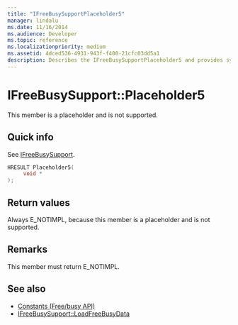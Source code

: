 ```yaml
---
title: "IFreeBusySupportPlaceholder5"
manager: lindalu
ms.date: 11/16/2014
ms.audience: Developer
ms.topic: reference
ms.localizationpriority: medium
ms.assetid: 4dced536-4931-943f-f400-21cfc03dd5a1
description: Describes the IFreeBusySupportPlaceholder5 and provides syntax, return value, and additional remarks. This member is a placeholder and is not supported.
---
```


# IFreeBusySupport::Placeholder5

This member is a placeholder and is not supported.
  
## Quick info

See [IFreeBusySupport](ifreebusysupport.md).
  
```cpp
HRESULT Placeholder5( 
     void * 
);
```

## Return values

Always E_NOTIMPL, because this member is a placeholder and is not supported.
  
## Remarks

This member must return E_NOTIMPL.
  
## See also

- [Constants (Free/busy API)](constants-free-busy-api.md)
- [IFreeBusySupport::LoadFreeBusyData](ifreebusysupport-loadfreebusydata.md)

